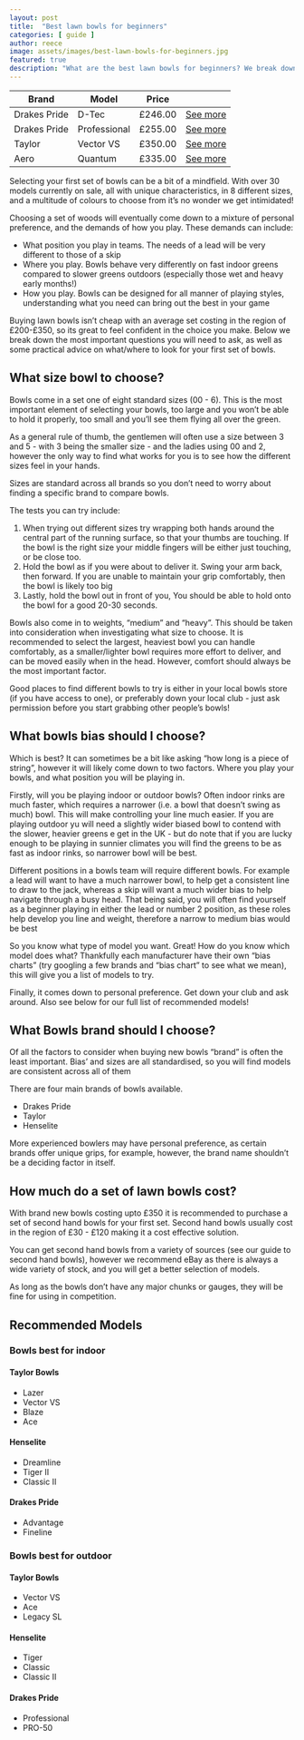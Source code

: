 ```yaml
---
layout: post
title:  "Best lawn bowls for beginners"
categories: [ guide ]
author: reece
image: assets/images/best-lawn-bowls-for-beginners.jpg
featured: true
description: "What are the best lawn bowls for beginners? We break down the most important issues to help make the best choice"
---
```



<div class="overview">
  
<table>
  <thead>
    <tr>
      <th>Brand</th>
      <th>Model</th>
      <th>Price</th>
      <th></th>
    </tr>
  </thead>
  <tbody>
    <tr>
      <td>Drakes Pride</td>
      <td>D-Tec</td>
      <td>£246.00 </td>
      <td><a href="https://www.amazon.co.uk/gp/product/B01JOQBTNM/ref=as_li_tl?ie=UTF8&camp=1634&creative=6738&creativeASIN=B01JOQBTNM&linkCode=as2&tag=jackhighbowls-21&linkId=c5a6a26de5112bf2308c36d6e917be1a" class="btn more"  target="_blank">See more</a></td>
    </tr>
    <tr>
      <td>Drakes Pride</td>
      <td>Professional</td>
      <td>£255.00</td>
      <td><a href="https://www.amazon.co.uk/gp/product/B07BY2MM4L/ref=as_li_tl?ie=UTF8&camp=1634&creative=6738&creativeASIN=B07BY2MM4L&linkCode=as2&tag=jackhighbowls-21&linkId=221174933a36c240ce4eb5653e558d8f" class="btn more"  target="_blank">See more</a></td>
    </tr>
    <tr>
      <td>Taylor</td>
      <td>Vector VS</td>
      <td>£350.00 </td>
      <td><a href="https://www.amazon.co.uk/gp/product/B07J65XHNH/ref=as_li_tl?ie=UTF8&camp=1634&creative=6738&creativeASIN=B07J65XHNH&linkCode=as2&tag=jackhighbowls-21&linkId=557db82f901a42b6c37cf02416e9f52b" class="btn more"  target="_blank">See more</a></td>
    </tr>
    <tr>
      <td>Aero</td>
      <td>Quantum</td>
      <td>£335.00</td>
      <td><a href="" class="btn more"  target="_blank">See more</a></td>
    </tr>
  </tbody>
</table>

</div>


Selecting your first set of bowls can be a bit of a mindfield. With over 30 models currently on sale, all with unique characteristics, in 8 different sizes, and a multitude of colours to choose from it’s no wonder we get intimidated!

Choosing a set of woods will eventually come down to a mixture of personal preference, and the demands of how you play. These demands can include:
* What position you play in teams. The needs of a lead will be very different to those of a skip
* Where you play. Bowls behave very differently on fast indoor greens compared to slower greens outdoors (especially those wet and heavy early months!)
* How you play. Bowls can be designed for all manner of playing styles, understanding what you need can bring out the best in your game

Buying lawn bowls isn’t cheap with an average set costing in the region of £200-£350, so its great to feel confident in the choice you make. Below we break down the most important questions you will need to ask, as well as some practical advice on what/where to look for your first set of bowls.

## What size bowl to choose?

Bowls come in a set one of eight standard sizes (00 - 6). This is the most important element of selecting your bowls, too large and you won’t be able to hold it properly, too small and you’ll see them flying all over the green.

As a general rule of thumb, the gentlemen will often use a size between 3 and 5 - with 3 being the smaller size - and the ladies using 00 and 2, however the only way to find what works for you is to see how the different sizes feel in your hands.
 
Sizes are standard across all brands so you don’t need to worry about finding a specific brand to compare bowls.

The tests you can try include:

1. When trying out different sizes try wrapping both hands around the central part of the running surface, so that your thumbs are touching. If the bowl is the right size your middle fingers will be either just touching, or be close too.
2. Hold the bowl as if you were about to deliver it. Swing your arm back, then forward. If you are unable to maintain your grip comfortably, then the bowl is likely too big
3. Lastly, hold the bowl out in front of you, You should be able to hold onto the bowl for a good 20-30 seconds. 

Bowls also come in to weights, “medium” and “heavy”. This should be taken into consideration when investigating what size to choose. It is recommended to select the largest, heaviest bowl you can handle comfortably, as a smaller/lighter bowl requires more effort to deliver, and can be moved easily when in the head. However, comfort should always be the most important factor.

Good places to find different bowls to try is either in your local bowls store (if you have access to one), or preferably down your local club - just ask permission before you start grabbing other people’s bowls!

## What bowls bias should I choose?

Which is best? It can sometimes be a bit like asking “how long is a piece of string”, however it will likely come down to two factors. Where you play your bowls, and what position you will be playing in.

Firstly, will you be playing indoor or outdoor bowls? Often indoor rinks are much faster, which requires a narrower (i.e. a bowl that doesn’t swing as much) bowl. This will make controlling your line much easier. If you are playing outdoor yu will need a slightly wider biased bowl to contend with the slower, heavier greens e get in the UK - but do note that if you are lucky enough to be playing in sunnier climates you will find the greens to be as fast as indoor rinks, so narrower bowl will be best.

Different positions in a bowls team will require different bowls. For example a lead will want to have a much narrower bowl, to help get a consistent line to draw to the jack, whereas a skip will want a much wider bias to help navigate through a busy head. That being said, you will often find yourself as a beginner playing in either the lead or number 2 position, as these roles help develop you line and weight, therefore a narrow to medium bias would be best

So you know what type of model you want. Great! How do you know which model does what? Thankfully each manufacturer have their own “bias charts” (try googling a few brands and “bias chart” to see what we mean), this will give you a list of models to try.

Finally, it comes down to personal preference. Get down your club and ask around. Also see below for our full list of recommended models!

## What Bowls brand should I choose?

Of all the factors to consider when buying new bowls “brand” is often the least important. Bias’ and sizes are all standardised, so you will find models are consistent across all of them

There are four main brands of bowls available.
* Drakes Pride
* Taylor
* Henselite

More experienced bowlers may have personal preference, as certain brands offer unique grips, for example, however, the brand name shouldn’t be a deciding factor in itself.

## How much do a set of lawn bowls cost?

With brand new bowls costing upto £350 it is recommended to purchase a set of second hand bowls for your first set. Second hand bowls usually cost in the region of £30 - £120 making it a cost effective solution.

You can get second hand bowls from a variety of sources (see our guide to second hand bowls), however we recommend eBay as there is always a wide variety of stock, and you will get a better selection of models.

As long as the bowls don’t have any major chunks or gauges, they will be fine for using in competition.

## Recommended Models

### Bowls best for indoor

#### Taylor Bowls 

* Lazer
* Vector VS
* Blaze
* Ace

#### Henselite 

* Dreamline
* Tiger II
* Classic II

#### Drakes Pride 

* Advantage
* Fineline

 
### Bowls best for outdoor

#### Taylor Bowls 

* Vector VS
* Ace
* Legacy SL

#### Henselite 

* Tiger
* Classic
* Classic II

#### Drakes Pride 

* Professional
* PRO-50
